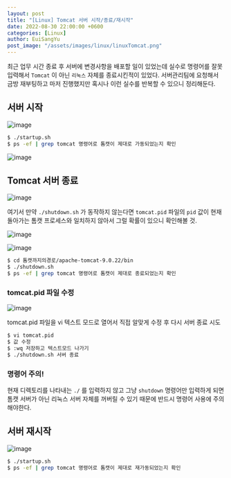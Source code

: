 ```yaml
---
layout: post
title: "[Linux] Tomcat 서버 시작/종료/재시작"
date: 2022-08-30 22:00:00 +0600
categories: [Linux]
author: EuiSangYu
post_image: "/assets/images/linux/linuxTomcat.png"
---
```


최근 업무 시간 종료 후 서버에 변경사항을 배포할 일이 있었는데 실수로 명령어를 잘못입력해서 `Tomcat` 이 아닌 `리눅스` 자체를 종료시킨적이 있었다. 서버관리팀에 요청해서 금방 재부팅하고 마저 진행했지만 혹시나 이런 실수를 반복할 수 있으니 정리해둔다.

## 서버 시작
![image](https://user-images.githubusercontent.com/58925978/187592468-ea97a895-8a20-459e-a3f7-b78588376d5f.png)

```bash
$ ./startup.sh
$ ps -ef | grep tomcat 명령어로 톰캣이 제대로 가동되었는지 확인
```

![image](https://user-images.githubusercontent.com/58925978/187592111-31eb0b18-806b-4635-aee9-46e1ec847c30.png)

## Tomcat 서버 종료
![image](https://user-images.githubusercontent.com/58925978/187591967-6902481e-7282-4d0e-9672-45c9317427b0.png)

여기서 만약 `./shutdown.sh` 가 동작하지 않는다면 `tomcat.pid` 파일의 `pid` 값이 현재 돌아가는 톰캣 프로세스와 일치하지 않아서 그럴 확률이 있으니 확인해볼 것.

![image](https://user-images.githubusercontent.com/58925978/187592111-31eb0b18-806b-4635-aee9-46e1ec847c30.png)

![image](https://user-images.githubusercontent.com/58925978/187592195-447f6a5e-e836-48c9-ba22-ea1afd94204a.png)

```bash
$ cd 톰캣까지의경로/apache-tomcat-9.0.22/bin
$ ./shutdown.sh
$ ps -ef | grep tomcat 명령어로 톰캣이 제대로 종료되었는지 확인
```

### tomcat.pid 파일 수정
![image](https://user-images.githubusercontent.com/58925978/187592237-eb69688d-9328-4b36-8863-d4220c5e322a.png)

tomcat.pid 파일을 vi 텍스트 모드로 열어서 직접 알맞게 수정 후 다시 서버 종료 시도

```bash
$ vi tomcat.pid
$ 값 수정
$ :wq 저장하고 텍스트모드 나가기
$ ./shutdown.sh 서버 종료
```

### 명령어 주의!
현재 디렉토리를 나타내는 `./` 를 입력하지 않고 그냥 `shutdown` 명령어만 입력하게 되면 톰캣 서버가 아닌 리눅스 서버 자체를 꺼버릴 수 있기 때문에 반드시 명령어 사용에 주의해야한다.


## 서버 재시작
![image](https://user-images.githubusercontent.com/58925978/187592468-ea97a895-8a20-459e-a3f7-b78588376d5f.png)

```bash
$ ./startup.sh
$ ps -ef | grep tomcat 명령어로 톰캣이 제대로 재가동되었는지 확인
```
